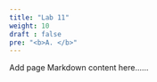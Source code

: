 ```yaml
---
title: "Lab 11"
weight: 10
draft : false
pre: "<b>A. </b>"
---
```


Add page Markdown content here......
